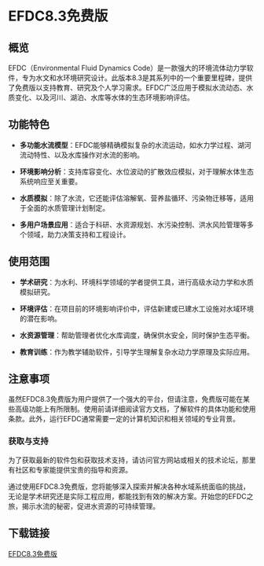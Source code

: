 # EFDC8.3免费版

## 概览

EFDC（Environmental Fluid Dynamics Code）是一款强大的环境流体动力学软件，专为水文和水环境研究设计。此版本8.3是其系列中的一个重要里程碑，提供了免费版以支持教育、研究及个人学习需求。EFDC广泛应用于模拟水流动态、水质变化、以及河川、湖泊、水库等水体的生态环境影响评估。

## 功能特色

- **多功能水流模型**：EFDC能够精确模拟复杂的水流运动，如水力学过程、湖河流动特性、以及水库操作对水流的影响。
  
- **环境影响分析**：支持库容变化、水位波动的扩散效应模拟，对于理解水体生态系统响应至关重要。
  
- **水质模拟**：除了水流，它还能评估溶解氧、营养盐循环、污染物迁移等，适用于全面的水质管理计划制定。
  
- **多用户场景应用**：适合于科研、水资源规划、水污染控制、洪水风险管理等多个领域，助力决策支持和工程设计。

## 使用范围

- **学术研究**：为水利、环境科学领域的学者提供工具，进行高级水动力学和水质模拟研究。
  
- **环境评估**：在项目前的环境影响评价中，评估新建或已建水工设施对水域环境的潜在影响。
  
- **水资源管理**：帮助管理者优化水库调度，确保供水安全，同时保护生态平衡。
  
- **教育训练**：作为教学辅助软件，引导学生理解复杂水动力学原理及实际应用。

## 注意事项

虽然EFDC8.3免费版为用户提供了一个强大的平台，但请注意，免费版可能在某些高级功能上有所限制。使用前请详细阅读官方文档，了解软件的具体功能和使用条款。此外，运行EFDC通常需要一定的计算机知识和相关领域的专业背景。

### 获取与支持

为了获取最新的软件包和获取技术支持，请访问官方网站或相关的技术论坛，那里有社区和专家能提供宝贵的指导和资源。

通过使用EFDC8.3免费版，您将能够深入探索并解决各种水域系统面临的挑战，无论是学术研究还是实际工程应用，都能找到有效的解决方案。开始您的EFDC之旅，揭示水流的秘密，促进水资源的可持续管理。

## 下载链接

[EFDC8.3免费版](https://pan.quark.cn/s/a90ab695ad0d)